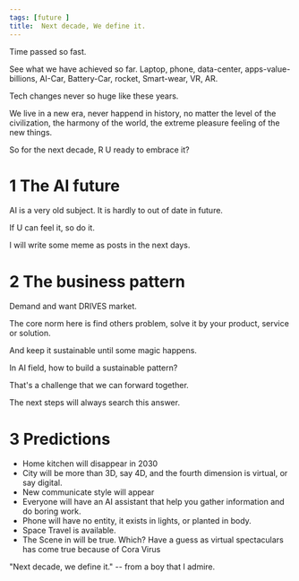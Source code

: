 ```yaml
---
tags: [future ]
title:  Next decade, We define it.
---
```


Time passed  so fast.

See what we have achieved so far. Laptop, phone, data-center, apps-value-billions, AI-Car, Battery-Car, rocket, Smart-wear, VR, AR.

Tech changes never so huge like these years.

We live in a new era, never happend in history, no matter the level of the civilization, the harmony of the world, the extreme pleasure feeling of the new things.

So for the next decade, R U ready to embrace it?

# 1 The AI future 
AI is a very old subject. It is hardly to out of date in future. 

If U can feel it, so do it.

I will write some meme as posts in the next days.

# 2 The business pattern
Demand and want DRIVES market.

The core norm here is find others problem, solve it by your product, service or solution.

And keep it sustainable until some magic happens.

In AI field, how to build a sustainable pattern? 

That's a challenge that we can forward together.

The next steps will always search this answer.

# 3 Predictions

- Home kitchen will disappear in 2030
- City will be more than 3D, say 4D, and the fourth dimension is virtual, or say digital.
- New communicate style will appear 
- Everyone will have an AI assistant that help you gather information and do boring work.
- Phone will have no entity, it exists in lights, or planted in body.
- Space Travel is available.
- The Scene in <Black mirror> will be true. Which? Have a guess as virtual spectaculars has come true because of Cora Virus


"Next decade, we define it."
-- from a boy that I admire.
